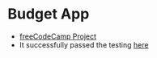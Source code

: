 # Budget App

* [freeCodeCamp Project](https://www.freecodecamp.org/learn/scientific-computing-with-python/scientific-computing-with-python-projects/budget-app)
* It successfully passed the testing [here](https://replit.com/@yuchit/boilerplate-budget-app#budget.py)





